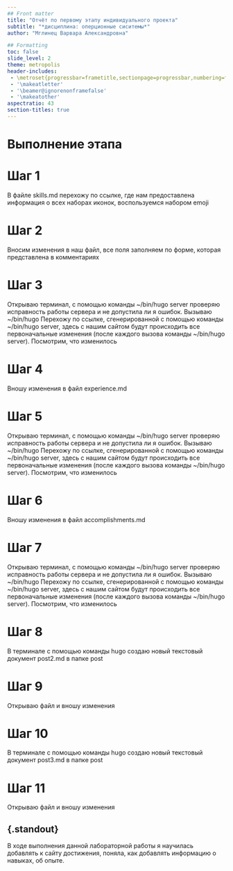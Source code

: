 ```yaml
---
## Front matter
title: "Отчёт по первому этапу индивидуального проекта"
subtitle: "*дисциплина: оперционные сиситемы*"
author: "Мглинец Варвара Александровна"

## Formatting
toc: false
slide_level: 2
theme: metropolis
header-includes: 
 - \metroset{progressbar=frametitle,sectionpage=progressbar,numbering=fraction}
 - '\makeatletter'
 - '\beamer@ignorenonframefalse'
 - '\makeatother'
aspectratio: 43
section-titles: true
---
```


# Выполнение этапа

# Шаг 1

В файле skills.md перехожу по ссылке, где нам предоставлена информация о
всех наборах иконок, воспользуемся набором emoji

# Шаг 2

Вносим изменения в наш файл, все поля заполняем по форме, которая представлена в комментариях 

# Шаг 3

Открываю терминал, с помощью команды ~/bin/hugo server проверяю исправность работы сервера и не допустила ли я ошибок. Вызываю ~/bin/hugo
Перехожу по ссылке, сгенерированной с помощью команды ~/bin/hugo server,
здесь с нашим сайтом будут происходить все первоначальные изменения (после
каждого вызова команды ~/bin/hugo server). Посмотрим, что изменилось

# Шаг 4

Вношу изменения в файл experience.md

# Шаг 5

Открываю терминал, с помощью команды ~/bin/hugo server проверяю исправность работы сервера и не допустила ли я ошибок. Вызываю ~/bin/hugo
Перехожу по ссылке, сгенерированной с помощью команды ~/bin/hugo server,
здесь с нашим сайтом будут происходить все первоначальные изменения (после
каждого вызова команды ~/bin/hugo server). Посмотрим, что изменилось

# Шаг 6

Вношу изменения в файл accomplishments.md 

# Шаг 7

Открываю терминал, с помощью команды ~/bin/hugo server проверяю исправность работы сервера и не допустила ли я ошибок. Вызываю ~/bin/hugo
Перехожу по ссылке, сгенерированной с помощью команды ~/bin/hugo server,
здесь с нашим сайтом будут происходить все первоначальные изменения (после
каждого вызова команды ~/bin/hugo server). Посмотрим, что изменилось

# Шаг 8

В терминале с помощью команды hugo создаю новый текстовый документ post2.md в папке post

# Шаг 9

Открываю файл и вношу изменения

# Шаг 10

В терминале с помощью команды hugo создаю новый текстовый документ post3.md в папке post

# Шаг 11

Открываю файл и вношу изменения

## {.standout}
В ходе выполнения данной лабораторной работы я научилась добавлять к сайту
достижения, поняла, как добавлять информацию о навыках, об опыте.
